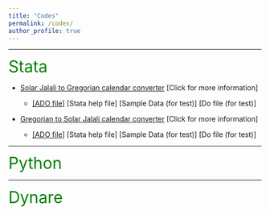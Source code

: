 ```yaml
---
title: "Codes"
permalink: /codes/
author_profile: true
---
```


---
<font size="6" color="green">Stata</font>


- [Solar Jalali to Gregorian calendar converter](https://peymanshahidi.github.io/codes/jal2greg) [Click for more information]
  - [[ADO file]](https://www.dropbox.com/s/ct3wpxx4357qrk4/jal2greg.ado?dl=0)
    [Stata help file]
    [Sample Data (for test)]
    [Do file (for test)]

- [Gregorian to Solar Jalali calendar converter](https://peymanshahidi.github.io/codes/greg2jal) [Click for more information]
  - [[ADO file]](https://www.dropbox.com/s/1bjixzxoi3lo5ns/greg2jal.ado?dl=0)
    [Stata help file]
    [Sample Data (for test)]
    [Do file (for test)]

---
<font size="6" color="green">Python</font>

---
<font size="6" color="green">Dynare</font>
